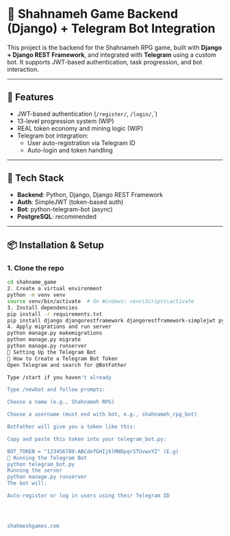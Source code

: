 # 🏰 Shahnameh Game Backend (Django) + Telegram Bot Integration

This project is the backend for the Shahnameh RPG game, built with **Django + Django REST Framework**, and integrated with **Telegram** using a custom bot. It supports JWT-based authentication, task progression, and bot interaction.

---

## 🚀 Features

- JWT-based authentication (`/register/`, `/login/`,`)
- 13-level progression system (WIP)
- REAL token economy and mining logic (WIP)
- Telegram bot integration:
  - User auto-registration via Telegram ID
  - Auto-login and token handling

---

## 🧰 Tech Stack

- **Backend**: Python, Django, Django REST Framework
- **Auth**: SimpleJWT (token-based auth)
- **Bot**: python-telegram-bot (async)
- **PostgreSQL**: recommended

---

## 📦 Installation & Setup

### 1. Clone the repo

```bash
cd shahname_game
2. Create a virtual environment
python -m venv venv
source venv/bin/activate  # On Windows: venv\Scripts\activate
3. Install dependencies
pip install -r requirements.txt
pip install django djangorestframework djangorestframework-simplejwt python-telegram-bot requests
4. Apply migrations and run server
python manage.py makemigrations
python manage.py migrate
python manage.py runserver
🤖 Setting Up the Telegram Bot
🔑 How to Create a Telegram Bot Token
Open Telegram and search for @BotFather

Type /start if you haven't already

Type /newbot and follow prompts:

Choose a name (e.g., Shahnameh RPG)

Choose a username (must end with bot, e.g., shahnameh_rpg_bot)

BotFather will give you a token like this:

Copy and paste this token into your telegram_bot.py:

BOT_TOKEN = "123456789:ABCdefGHIjklMNOpqrSTUvwxYZ" (E.g)
📡 Running the Telegram Bot
python telegram_bot.py
Running the server 
python manage.py runserver
The bot will:

Auto-register or log in users using their Telegram ID




shahmeshgames.com